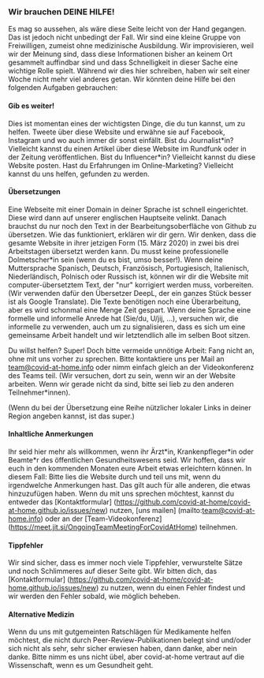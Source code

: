 ### Wir brauchen DEINE HILFE!

Es mag so aussehen, als wäre diese Seite leicht von der Hand gegangen. Das ist jedoch nicht unbedingt der Fall. Wir sind eine kleine Gruppe von Freiwilligen, zumeist ohne medizinische Ausbildung. Wir improvisieren, weil wir der Meinung sind, dass diese Informationen bisher an keinem Ort gesammelt auffindbar sind und dass Schnelligkeit in dieser Sache eine wichtige Rolle spielt. Während wir dies hier schreiben, haben wir seit einer Woche nicht mehr viel anderes getan. Wir könnten deine Hilfe bei den folgenden Aufgaben gebrauchen:

#### Gib es weiter!

Dies ist momentan eines der wichtigsten Dinge, die du tun kannst, um zu helfen. Tweete über diese Website und erwähne sie auf Facebook, Instagram und wo auch immer dir sonst einfällt. Bist du Journalist\*in? Vielleicht kannst du einen Artikel über diese Website im Rundfunk oder in der Zeitung veröffentlichen. Bist du Influencer\*in? Vielleicht kannst du diese Website posten. Hast du Erfahrungen im Online-Marketing? Vielleicht kannst du uns helfen, gefunden zu werden.

#### Übersetzungen

Eine Webseite mit einer Domain in deiner Sprache ist schnell eingerichtet. Diese wird dann auf unserer englischen Hauptseite velinkt. Danach brauchst du nur noch den Text in der Bearbeitungsoberfläche von Github zu übersetzen. Wie das funktioniert, erklären wir dir gern. Wir denken, dass die gesamte Website in ihrer jetzigen Form (15. März 2020) in zwei bis drei Arbeitstagen übersetzt werden kann. Du musst keine professionelle Dolmetscher\*in sein (wenn du es bist, umso besser!). Wenn deine Muttersprache Spanisch, Deutsch, Französisch, Portugiesisch, Italienisch, Niederländisch, Polnisch oder Russisch ist, können wir dir die Website mit computer-übersetztem Text, der "nur" korrigiert werden muss, vorbereiten. (Wir verwenden dafür den Übersetzer DeepL, der ein ganzes Stück besser ist als Google Translate). Die Texte benötigen noch eine Überarbeitung, aber es wird schonmal eine Menge Zeit gespart. Wenn deine Sprache eine formelle und informelle Anrede hat (Sie/du, U/jij, ...), versuchen wir, die informelle zu verwenden, auch um zu signalisieren, dass es sich um eine gemeinsame Arbeit handelt und wir letztendlich alle im selben Boot sitzen.

Du willst helfen? Super! Doch bitte vermeide unnötige Arbeit: Fang nicht an, ohne mit uns vorher zu sprechen. Bitte kontaktiere uns per Mail an team@covid-at-home.info oder nimm einfach gleich an der Videokonferenz des Teams teil. (Wir versuchen, dort zu sein, wenn wir an der Website arbeiten. Wenn wir gerade nicht da sind, bitte sei lieb zu den anderen Teilnehmer\*innen).

(Wenn du bei der Übersetzung eine Reihe nützlicher lokaler Links in deiner Region angeben kannst, ist das super.)

#### Inhaltliche Anmerkungen

Ihr seid hier mehr als willkommen, wenn ihr Ärzt\*in, Krankenpfleger\*in oder Beamte\*r des öffentlichen Gesundheitswesens seid. Wir hoffen, dass wir euch in den kommenden Monaten eure Arbeit etwas erleichtern können. In diesem Fall: Bitte lies die Website durch und teil uns mit, wenn du irgendwelche Anmerkungen hast. Das gilt auch für alle anderen, die etwas hinzuzufügen haben. Wenn du mit uns sprechen möchtest, kannst du entweder das [Kontaktformular] (https://github.com/covid-at-home/covid-at-home.github.io/issues/new) nutzen, [uns mailen] (mailto:team@covid-at-home.info) oder an der [Team-Videokonferenz] (https://meet.jit.si/OngoingTeamMeetingForCovidAtHome) teilnehmen.

#### Tippfehler

Wir sind sicher, dass es immer noch viele Tippfehler, verwurstelte Sätze und noch Schlimmeres auf dieser Seite gibt. Wir bitten dich, das [Kontaktformular] (https://github.com/covid-at-home/covid-at-home.github.io/issues/new) zu nutzen, wenn du einen Fehler findest und wir werden den Fehler sobald, wie möglich beheben.

#### Alternative Medizin

Wenn du uns mit gutgemeinten Ratschlägen für Medikamente helfen möchtest, die nicht durch Peer-Review-Publikationen belegt sind und/oder sich nicht als sehr, sehr sicher erwiesen haben, dann danke, aber nein danke. Bitte nimm es uns nicht übel, aber covid-at-home vertraut auf die Wissenschaft, wenn es um Gesundheit geht.
